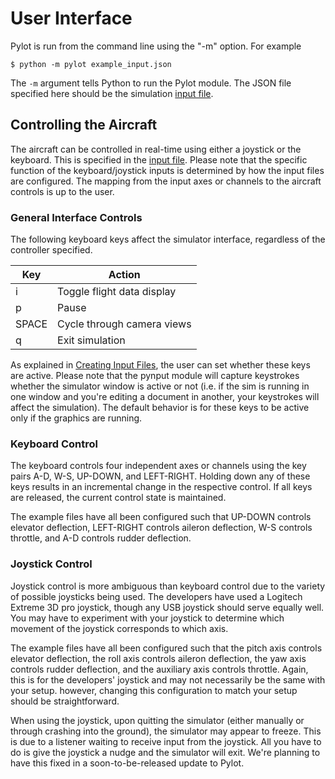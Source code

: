 # User Interface
Pylot is run from the command line using the "-m" option. For example

    $ python -m pylot example_input.json

The `-m` argument tells Python to run the Pylot module. The JSON file specified here should be the simulation [input file](creating_input_files).

## Controlling the Aircraft
The aircraft can be controlled in real-time using either a joystick or the keyboard. This is specified in the [input file](creating_input_files). Please note that the specific function of the keyboard/joystick inputs is determined by how the input files are configured. The mapping from the input axes or channels to the aircraft controls is up to the user.

### General Interface Controls
The following keyboard keys affect the simulator interface, regardless of the controller specified.

| Key   | Action                        |
| ----- | ----------------------------- |
| i     | Toggle flight data display    |
| p     | Pause                         |
| SPACE | Cycle through camera views    |
| q     | Exit simulation               |

As explained in [Creating Input Files](creating_input_files), the user can set whether these keys are active. Please note that the pynput module will capture keystrokes whether the simulator window is active or not (i.e. if the sim is running in one window and you're editing a document in another, your keystrokes will affect the simulation). The default behavior is for these keys to be active only if the graphics are running.

### Keyboard Control
The keyboard controls four independent axes or channels using the key pairs A-D, W-S, UP-DOWN, and LEFT-RIGHT. Holding down any of these keys results in an incremental change in the respective control. If all keys are released, the current control state is maintained.

The example files have all been configured such that UP-DOWN controls elevator deflection, LEFT-RIGHT controls aileron deflection, W-S controls throttle, and A-D controls rudder deflection.

### Joystick Control
Joystick control is more ambiguous than keyboard control due to the variety of possible joysticks being used. The developers have used a Logitech Extreme 3D pro joystick, though any USB joystick should serve equally well. You may have to experiment with your joystick to determine which movement of the joystick corresponds to which axis.

The example files have all been configured such that the pitch axis controls elevator deflection, the roll axis controls aileron deflection, the yaw axis controls rudder deflection, and the auxiliary axis controls throttle. Again, this is for the developers' joystick and may not necessarily be the same with your setup. however, changing this configuration to match your setup should be straightforward.

When using the joystick, upon quitting the simulator (either manually or through crashing into the ground), the simulator may appear to freeze. This is due to a listener waiting to receive input from the joystick. All you have to do is give the joystick a nudge and the simulator will exit. We're planning to have this fixed in a soon-to-be-released update to Pylot.